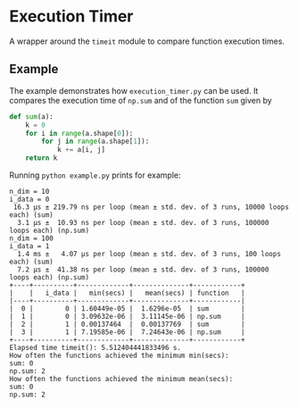 # Execution Timer

A wrapper around the `timeit` module to compare function execution times.

## Example

The example demonstrates how `execution_timer.py` can be used.
It compares the execution time of `np.sum` and of the function `sum` given by
```python
def sum(a):
    k = 0
    for i in range(a.shape[0]):
        for j in range(a.shape[1]):
            k += a[i, j]
    return k
```

Running `python example.py` prints for example:
```
n_dim = 10
i_data = 0
 16.3 µs ± 219.79 ns per loop (mean ± std. dev. of 3 runs, 10000 loops each) (sum)
  3.1 µs ±  10.93 ns per loop (mean ± std. dev. of 3 runs, 100000 loops each) (np.sum)
n_dim = 100
i_data = 1
  1.4 ms ±   4.07 µs per loop (mean ± std. dev. of 3 runs, 100 loops each) (sum)
  7.2 µs ±  41.38 ns per loop (mean ± std. dev. of 3 runs, 100000 loops each) (np.sum)
+----+----------+-------------+--------------+------------+
|    |   i_data |   min(secs) |   mean(secs) | function   |
|----+----------+-------------+--------------+------------|
|  0 |        0 | 1.60449e-05 |  1.6296e-05  | sum        |
|  1 |        0 | 3.09632e-06 |  3.11145e-06 | np.sum     |
|  2 |        1 | 0.00137464  |  0.00137769  | sum        |
|  3 |        1 | 7.19585e-06 |  7.24643e-06 | np.sum     |
+----+----------+-------------+--------------+------------+
Elapsed time timeit(): 5.512404441833496 s.
How often the functions achieved the minimum min(secs):
sum: 0
np.sum: 2
How often the functions achieved the minimum mean(secs):
sum: 0
np.sum: 2
```

